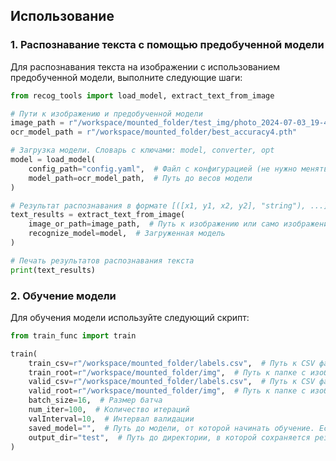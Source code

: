 ## Использование

### 1. Распознавание текста с помощью предобученной модели

Для распознавания текста на изображении с использованием предобученной модели, выполните следующие шаги:

```python
from recog_tools import load_model, extract_text_from_image

# Пути к изображению и предобученной модели
image_path = r"/workspace/mounted_folder/test_img/photo_2024-07-03_19-49-58.jpg"
ocr_model_path = r"/workspace/mounted_folder/best_accuracy4.pth"

# Загрузка модели. Словарь с ключами: model, converter, opt
model = load_model(
    config_path="config.yaml",  # Файл с конфигурацией (не нужно менять)
    model_path=ocr_model_path,  # Путь до весов модели
)

# Результат распознавания в формате [([x1, y1, x2, y2], "string"), ...]
text_results = extract_text_from_image(
    image_or_path=image_path,  # Путь к изображению или само изображение
    recognize_model=model,  # Загруженная модель
)

# Печать результатов распознавания текста
print(text_results)
```

### 2. Обучение модели

Для обучения модели используйте следующий скрипт:

```python
from train_func import train

train(
    train_csv=r"/workspace/mounted_folder/labels.csv",  # Путь к CSV файлу с метками для обучения
    train_root=r"/workspace/mounted_folder/img",  # Путь к папке с изображениями для обучения
    valid_csv=r"/workspace/mounted_folder/labels.csv",  # Путь к CSV файлу с метками для валидации
    valid_root=r"/workspace/mounted_folder/img",  # Путь к папке с изображениями для валидации
    batch_size=16,  # Размер батча
    num_iter=100,  # Количество итераций
    valInterval=10,  # Интервал валидации
    saved_model="",  # Путь до модели, от которой начинать обучение. Если пусто, то обучение с нуля
    output_dir="test",  # Путь до директории, в которой сохраняется результат
)
```